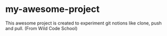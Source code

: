 # my-awesome-project
This awesome project is created to experiment git notions like clone, push and pull.
(From Wild Code School)

